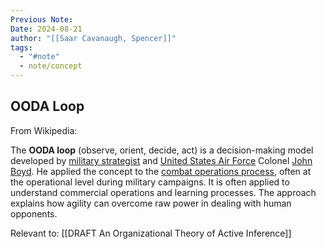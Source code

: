 ```yaml
---
Previous Note: 
Date: 2024-08-21
author: "[[Saar Cavanaugh, Spencer]]"
tags:
  - "#note"
  - note/concept
---
```

## OODA Loop

From Wikipedia:

The **OODA loop** (observe, orient, decide, act) is a decision-making model developed by [military strategist](https://en.wikipedia.org/wiki/Military_strategy "Military strategy") and [United States Air Force](https://en.wikipedia.org/wiki/United_States_Air_Force "United States Air Force") Colonel [John Boyd](https://en.wikipedia.org/wiki/John_Boyd_(military_strategist) "John Boyd (military strategist)"). He applied the concept to the [combat operations process](https://en.wikipedia.org/wiki/Combat_operations_process "Combat operations process"), often at the operational level during military campaigns. It is often applied to understand commercial operations and learning processes. The approach explains how agility can overcome raw power in dealing with human opponents.

Relevant to: [[DRAFT An Organizational Theory of Active Inference]]